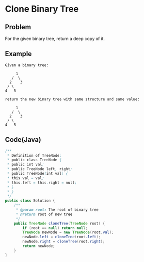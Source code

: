 Clone Binary Tree
=================

Problem
-------

For the given binary tree, return a deep copy of it.

Example
-------

```
Given a binary tree:

     1
   /  \
  2    3
 / \
4   5

return the new binary tree with same structure and same value:

     1
   /  \
  2    3
 / \
4   5

```




Code(Java)
----------

```java
/**
 * Definition of TreeNode:
 * public class TreeNode {
 * public int val;
 * public TreeNode left, right;
 * public TreeNode(int val) {
 * this.val = val;
 * this.left = this.right = null;
 * }
 * }
 */
public class Solution {
    /**
     * @param root: The root of binary tree
     * @return root of new tree
     */
    public TreeNode cloneTree(TreeNode root) {
        if (root == null) return null;
        TreeNode newNode = new TreeNode(root.val);
        newNode.left = cloneTree(root.left);
        newNode.right = cloneTree(root.right);
        return newNode;
    }
}

```